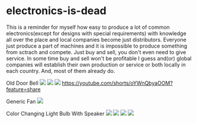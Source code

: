 # electronics-is-dead
This is a reminder for myself how easy to produce a lot of common electronics(except for designs with 
special requirements) with knowledge all over the place and local companies become just distributors. 
Everyone just produce a part of machines and it is impossible to produce something from sctrach and 
compete. Just buy and sell, you don't even need to give service. In some time buy and sell won't be 
profitable I guess and(or) global companies will establish their own production or service or both 
locally in each country. And, most of them already do.


Old Door Bell
![](pics/1-1.jpg)
![](pics/1-2.jpg)
![](pics/1-3.jpg)
https://youtube.com/shorts/oYWnQbyaOOM?feature=share


Generic Fan
![](pics/2-1.jpg)

Color Changing Light Bulb With Speaker
![](pics/3-0.webp)
![](pics/3-1.jpg)
![](pics/3-2.jpg)
![](pics/3-3.png)
